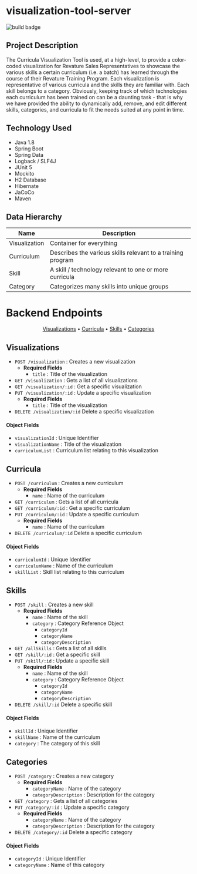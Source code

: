 # visualization-tool-server

![build badge](https://github.com/bach-tran-batch-1006/visualization-tool-server/actions/workflows/sonar.yml/badge.svg)

## Project Description
The Curricula Visualization Tool is used, at a high-level, to provide a color-coded visualization for Revature Sales Representatives to showcase the various skills a certain curriculum (i.e. a batch) has learned through the course of their Revature Training Program. Each visualization is representative of various curricula and the skills they are familiar with. Each skill belongs to a category. Obviously, keeping track of which technologies each curriculum has been trained on can be a daunting task - that is why we have provided the ability to dynamically add, remove, and edit different skills, categories, and curricula to fit the needs suited at any point in time.

## Technology Used
- Java 1.8
- Spring Boot
- Spring Data
- Logback / SLF4J
- JUnit 5
- Mockito
- H2 Database
- Hibernate
- JaCoCo
- Maven

## Data Hierarchy
| Name | Description |
| --- | --- |
| Visualization | Container for everything |
| Curriculum | Describes the various skills relevant to a training program |
| Skill | A skill / technology relevant to one or more curricula |
| Category | Categorizes many skills into unique groups |

# Backend Endpoints
<p align="center">
  <a href="#visualizations">Visualizations</a> •
  <a href="#curricula">Curricula</a> •
  <a href="#skills">Skills</a> •
  <a href="#categories">Categories</a>
</p>

## Visualizations
- `POST /visualization` : Creates a new visualization
    - **Required Fields**
        - `title` : Title of the visualization
- `GET /visualization` : Gets a list of all visualizations
- `GET /visualization/:id` : Get a specific visualization
- `PUT /visualization/:id` : Update a specific visualization
    - **Required Fields**
        - `title` : Title of the visualization
- `DELETE /visualization/:id` Delete a specific visualization

#### Object Fields
- `visualizationId` : Unique Identifier
- `visualizationName` : Title of the visualization
- `curriculumList` : Curriculum list relating to this visualization

## Curricula
- `POST /curriculum` : Creates a new curriculum
    - **Required Fields**
        - `name` : Name of the curriculum
- `GET /curriculum` : Gets a list of all curricula
- `GET /curriculum/:id` : Get a specific curriculum
- `PUT /curriculum/:id` : Update a specific curriculum
    - **Required Fields**
        - `name` : Name of the curriculum
- `DELETE /curriculum/:id` Delete a specific curriculum

#### Object Fields
- `curriculumId` : Unique Identifier
- `curriculumName` : Name of the curriculum
- `skillList` : Skill list relating to this curriculum

## Skills
- `POST /skill` : Creates a new skill
    - **Required Fields**
        - `name` : Name of the skill
        - `category` : Category Reference Object
            - `categoryId`
            - `categoryName`
            - `categoryDescription`
- `GET /allSkills` : Gets a list of all skills
- `GET /skill/:id` : Get a specific skill
- `PUT /skill/:id` : Update a specific skill
    - **Required Fields**
        - `name` : Name of the skill
        - `category` : Category Reference Object
            - `categoryId`
            - `categoryName`
            - `categoryDescription`
- `DELETE /skill/:id` Delete a specific skill

#### Object Fields
- `skillId` : Unique Identifier
- `skillName` : Name of the curriculum
- `category` : The category of this skill

## Categories
- `POST /category` : Creates a new category
    - **Required Fields**
        - `categoryName` : Name of the category
        - `categoryDescription` : Description for the category
- `GET /category` : Gets a list of all categories
- `PUT /category/:id` : Update a specific category
    - **Required Fields**
        - `categoryName` : Name of the category
        - `categoryDescription` : Description for the category
- `DELETE /category/:id` Delete a specific category

#### Object Fields
- `categoryId` : Unique Identifier
- `categoryName` : Name of this category
